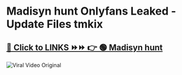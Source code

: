 
 # Madisyn hunt Onlyfans Leaked - Update Files tmkix

## <h2><a href="https://clipsfans.com/Madisyn_hunt&ref=git">🔗 Click to LINKS ⏩⏩ 👉 🟢 Madisyn hunt </a></h2>

<a href="https://clipsfans.com/Madisyn_hunt&ref=git" rel="nofollow" data-target="animated-image.originalLink"><img src="https://i.ibb.co.com/xMMVF88/686577567.gif" alt="Viral Video Original" style="max-width: 100%; display: inline-block;" data-target="animated-image.originalImage"></a>

